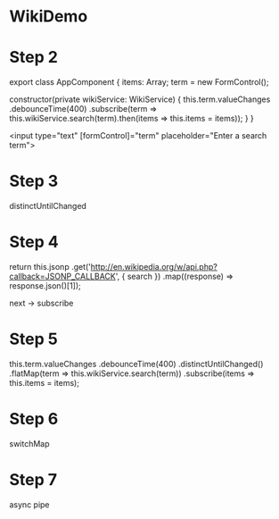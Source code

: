 # WikiDemo



# Step 2

export class AppComponent {
  items: Array<string>;
  term = new FormControl();

  constructor(private wikiService: WikiService) {
    this.term.valueChanges
      .debounceTime(400)
      .subscribe(term => this.wikiService.search(term).then(items => this.items = items));
  }
}

<input type="text" [formControl]="term" placeholder="Enter a search term">



# Step 3

distinctUntilChanged



# Step 4

return this.jsonp
              .get('http://en.wikipedia.org/w/api.php?callback=JSONP_CALLBACK', { search })
              .map((response) => response.json()[1]);
             
next -> subscribe



# Step 5


this.term.valueChanges
      .debounceTime(400)
      .distinctUntilChanged()
      .flatMap(term => this.wikiService.search(term))
      .subscribe(items => this.items = items);


# Step 6

switchMap


# Step 7

async pipe
